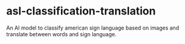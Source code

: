 # asl-classification-translation
An AI model to classify american sign language based on images and translate between words and sign language.


